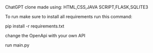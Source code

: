 ChatGPT clone made using:
HTML,CSS,JAVA SCRIPT,FLASK,SQLITE3

To run make sure to install all requirements run this command:

pip install -r requirements.txt

change the OpenApi with your own API

run main.py




